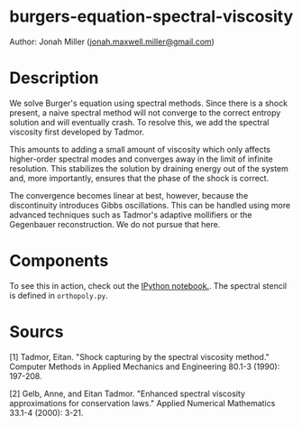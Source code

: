burgers-equation-spectral-viscosity
====================================

Author: Jonah Miller (jonah.maxwell.miller@gmail.com)

# Description

We solve Burger's equation using spectral methods. Since there is a
shock present, a naive spectral method will not converge to the
correct entropy solution and will eventually crash. To resolve this,
we add the spectral viscosity first developed by Tadmor.

This amounts to adding a small amount of viscosity which only affects
higher-order spectral modes and converges away in the limit of
infinite resolution. This stabilizes the solution by draining energy
out of the system and, more importantly, ensures that the phase of the
shock is correct.

The convergence becomes linear at best, however, because the
discontinuity introduces Gibbs oscillations. This can be handled using
more advanced techniques such as Tadmor's adaptive mollifiers or the
Gegenbauer reconstruction. We do not pursue that here.

# Components

To see this in action, check out the
[IPython notebook.](burgers.ipynb). The spectral stencil is defined in
`orthopoly.py`.

# Sourcs

[1] Tadmor, Eitan. "Shock capturing by the spectral viscosity method." Computer Methods in Applied Mechanics and Engineering 80.1-3 (1990): 197-208.

[2] Gelb, Anne, and Eitan Tadmor. "Enhanced spectral viscosity approximations for conservation laws." Applied Numerical Mathematics 33.1-4 (2000): 3-21.

